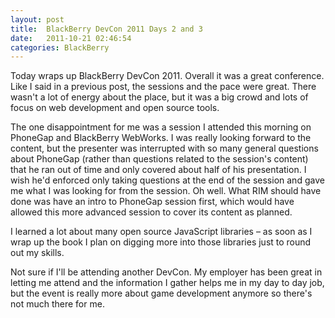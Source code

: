 ```yaml
---
layout: post
title:  BlackBerry DevCon 2011 Days 2 and 3
date:   2011-10-21 02:46:54
categories: BlackBerry
---
```

Today wraps up BlackBerry DevCon 2011. Overall it was a great conference. Like I said in a previous post, the sessions and the pace were great. There wasn't a lot of energy about the place, but it was a big crowd and lots of focus on web development and open source tools.

The one disappointment for me was a session I attended this morning on PhoneGap and BlackBerry WebWorks. I was really looking forward to the content, but the presenter was interrupted with so many general questions about PhoneGap (rather than questions related to the session's content) that he ran out of time and only covered about half of his presentation. I wish he'd enforced only taking questions at the end of the session and gave me what I was looking for from the session. Oh well. What RIM should have done was have an intro to PhoneGap session first, which would have allowed this more advanced session to cover its content as planned.

I learned a lot about many open source JavaScript libraries – as soon as I wrap up the book I plan on digging more into those libraries just to round out my skills.

Not sure if I'll be attending another DevCon. My employer has been great in letting me attend and the information I gather helps me in my day to day job, but the event is really more about game development anymore so there's not much there for me.